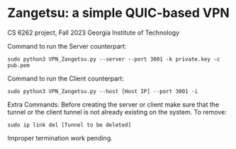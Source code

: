 # Zangetsu: a simple QUIC-based VPN

CS 6262 project, Fall 2023
Georgia Institute of Technology

Command to run the Server counterpart:
```
sudo python3 VPN_Zangetsu.py --server --port 3001 -k private.key -c pub.pem
```

Command to run the Client counterpart:
```
sudo python3 VPN_Zangetsu.py --host [Host IP] --port 3001 -i
```

Extra Commands:
Before creating the server or client make sure that the tunnel or the client tunnel is not already existing on the system. To remove:
```
sudo ip link del [Tunnel to be deleted]
```

Improper termination work pending.
